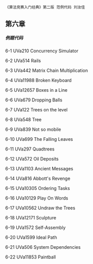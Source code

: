 `《算法竞赛入门经典》第二版 范例代码 刘汝佳`

## 第六章

##### 例题代码

6-1 UVa210 Concurrency Simulator

6-2 UVa514 Rails

6-3 UVa442 Matrix Chain Multiplication

6-4 UVa11988 Broken Keyboard

6-5 UVa12657 Boxes in a Line

6-6 UVa679 Dropping Balls

6-7 UVa122 Trees on the level

6-8 UVa548 Tree

6-9 UVa839 Not so mobile

6-10 UVa699 The Falling Leaves

6-11 UVa297 Quadtrees

6-12 UVa572 Oil Deposits

6-13 UVa1103 Ancient Messages

6-14 UVa816 Abbott's Revenge

6-15 UVa10305 Ordering Tasks

6-16 UVa10129 Play On Words

6-17 UVa10562 Undraw the Trees

6-18 UVa12171 Sculpture

6-19 UVa1572 Self-Assembly

6-20 UVa1599 Ideal Path

6-21 UVa506 System Dependencies

6-22 UVa11853 Paintball
